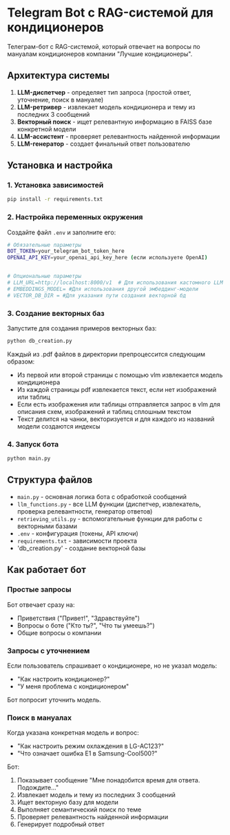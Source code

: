 # Telegram Bot с RAG-системой для кондиционеров

Телеграм-бот с RAG-системой, который отвечает на вопросы по мануалам кондиционеров компании "Лучшие кондиционеры".

## Архитектура системы

1. **LLM-диспетчер** - определяет тип запроса (простой ответ, уточнение, поиск в мануале)
2. **LLM-ретривер** - извлекает модель кондиционера и тему из последних 3 сообщений
3. **Векторный поиск** - ищет релевантную информацию в FAISS базе конкретной модели
4. **LLM-ассистент** - проверяет релевантность найденной информации
5. **LLM-генератор** - создает финальный ответ пользователю

## Установка и настройка

### 1. Установка зависимостей

```bash
pip install -r requirements.txt
```

### 2. Настройка переменных окружения

Создайте файл `.env` и заполните его:

```bash
# Обязательные параметры
BOT_TOKEN=your_telegram_bot_token_here
OPENAI_API_KEY=your_openai_api_key_here (если используете OpenAI)


# Опциональные параметры
# LLM_URL=http://localhost:8000/v1  # Для использования кастомного LLM
# EMBEDDINGS_MODEL= #Для использования другой эмбеддинг-модели
# VECTOR_DB_DIR = #Для указания пути создания векторной бд
```

### 3. Создание векторных баз

Запустите для создания примеров векторных баз:

```bash
python db_creation.py
```

Каждый из .pdf файлов в директории препроцессится следующим образом:
- Из первой или второй страницы с помощью vlm извлекается модель кондиционера
- Из каждой страницы pdf извлекается текст, если нет изображений или таблиц
- Если есть изображения или таблицы отправляется запрос в vlm для описания схем, изображений и таблиц сплошным текстом
- Текст делится на чанки, векторизуется и для каждого из названий модели создаются индексы

### 4. Запуск бота

```bash
python main.py
```

## Структура файлов

- `main.py` - основная логика бота с обработкой сообщений
- `llm_functions.py` - все LLM функции (диспетчер, извлекатель, проверка релевантности, генератор ответов)
- `retrieving_utils.py` - вспомогательные функции для работы с векторными базами
- `.env` - конфигурация (токены, API ключи)
- `requirements.txt` - зависимости проекта
- 'db_creation.py' - создание векторной базы

## Как работает бот

### Простые запросы
Бот отвечает сразу на:
- Приветствия ("Привет!", "Здравствуйте")
- Вопросы о боте ("Кто ты?", "Что ты умеешь?")
- Общие вопросы о компании

### Запросы с уточнением
Если пользователь спрашивает о кондиционере, но не указал модель:
- "Как настроить кондиционер?"
- "У меня проблема с кондиционером"

Бот попросит уточнить модель.

### Поиск в мануалах
Когда указана конкретная модель и вопрос:
- "Как настроить режим охлаждения в LG-AC123?"
- "Что означает ошибка E1 в Samsung-Cool500?"

Бот:
1. Показывает сообщение "Мне понадобится время для ответа. Подождите..."
2. Извлекает модель и тему из последних 3 сообщений
3. Ищет векторную базу для модели
4. Выполняет семантический поиск по теме
5. Проверяет релевантность найденной информации
6. Генерирует подробный ответ
